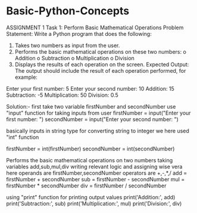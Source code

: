 # Basic-Python-Concepts
ASSIGNMENT 1
Task 1: Perform Basic Mathematical Operations
Problem Statement: Write a Python program that does the following:
1.  Takes two numbers as input from the user.
2.  Performs the basic mathematical operations on these two numbers:
o	Addition
o	Subtraction
o	Multiplication
o	Division
3.  Displays the results of each operation on the screen.
 Expected Output:
The output should include the result of each operation performed, for example:
 
Enter your first number: 5
Enter your second number: 10
Addition: 15
Subtraction: -5
Multiplication: 50
Division: 0.5

Solution:-
 first take two variable firstNumber and secondNumber
use "input" function for taking inputs from user
firstNumber = input("Enter your first number: ")
secondNumber = input("Enter your second number: ")

basically inputs in string type
for converting string to integer we here used "int" function

firstNumber = int(firstNumber)
secondNumber = int(secondNumber)

Performs the basic mathematical operations on  two numbers
taking variables add,sub,mul,div
writing relevant logic and assigning wise vera
here operands are firstNumber,secondNumber
operators are +,-,*,/
add = firstNumber + secondNumber
sub = firstNumber - secondNumber
mul = firstNumber * secondNumber
div = firstNumber / secondNumber

using "print" function for printing output values
print('Addition:', add)
print('Subtraction:', sub)
print('Multiplication:', mul)
print('Division:', div)

